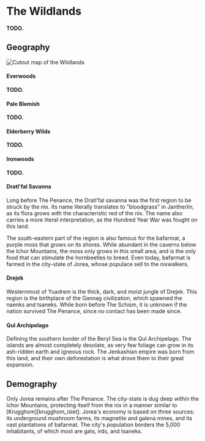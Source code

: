 # The Wildlands
<!-- INTRODUCTION ------------------------------------------------------------->
**TODO.**
<!-- The southernmost region of Yuadrem is aptly named the Wildlands, for it is a large expanse of untamed fields, forests, and lakes.
Starting at the bottom-most part of the forking peaks, the area has seen very little intervention from the civilized world.
This is attributed to the fact that the Wildlands are infested with both deadly creatures and strange tide-altering illnesses. -->

<!-- GEOGRAPHY ---------------------------------------------------------------->
## Geography
![Cutout map of the Wildlands][wildlands_map]

#### Everwoods
**TODO.**
<!-- As dangerous as these plains are the Everwoods, the forest that grows south of them.
This ancient woodland used to be a place of respite after the harsh swamps, but all that swiftly changed about 400 years ago.
In an attempt to manipulate the tides, the Rashiist school of thought from Ignelli summoned The Sorrow into Yuadrem.
The Sorrow is an entity of unknown origin, who seeped into Yuadrem due to the Rashiists folly.
On arrival, it swiftly slayed all members of the school of thought, and brought fourth with it strange creatures and diseases that now plague the once peaceful forest.
This event came to be known as the Tidal Sway. -->

#### Pale Blemish
**TODO.**
<!-- Not only bringing forth pain and disease, the Tidal Sway also ravaged the land around Ignelli, area now known as the pale blemish.
All flora was destroyed, and the ground turned into badlands.
The field now serves as a grim reminder to all of the dangers of manipulating the tides.

Despite the destruction, the scholars from the Igneist school continue to work in their temple, studying the tides and The Sorrow.
Perhaps one day they'll achieve their goal and undo their sister school's sins, expelling the Sorrow and healing their lands. -->

#### Elderberry Wilds
**TODO.**
<!-- At the southern tip of Yuadrem are the Elderberry Wilds and the Ironwoods, a set of pine and spruce forest surrounding the Manta Sea.
The area is partly occupied by Gronselar, an old and forgotten colony of Krudzal.
% Not much is known about these forests due to their remote location.
% Not much is known about the area due to its remote location, but even here a semblance of civilization exists. in the form of the ird nation of Gronselar, and the regions of Froibias, Glameas, and Visilias. -->

#### Ironwoods
**TODO.**

#### Dratl'fal Savanna
Long before The Penance, the Dratl'fal savanna was the first region to be struck by the nix<!-- TODO. Link. -->.
Its name literally translates to "bloodgrass" in Jantherlin<!-- TODO. Link. -->, as its flora grows with the characteristic red of the nix.
The name also carries a more literal interpretation, as the Hundred Year War<!-- NOTE. Link? --> was fought on this land.

The south-eastern part of the region is also famous for the bafarmat, a purple moss that grows on its shores.
While abundant in the caverns below the Ichor Mountains, the moss only grows in this small area, and is the only food that can stimulate the hornbeetles<!-- TODO. Link. Hornbeetles are huge pack animals commonly used to move very large amounts of cargo --> to breed.
Even today, bafarmat is farmed in the city-state of Jorea<!-- TODO. Link. -->, whose populace sell to the nixwalkers.

#### Drejek
Westernmost of Yuadrem is the thick, dark, and moist jungle of Drejek.
This region is the birthplace of the Gannag civilization, which spawned the naenks and tsaneks<!-- TODO. Link. -->.
While born before The Schism<!-- TODO. Link. -->, it is unknown if the nation survived The Penance, since no contact has been made since.

#### Qul Archipelago
Defining the southern border of the Beryl Sea is the Qul Archipelago.
The islands are almost completely desolate, as very few foliage can grow in its ash-ridden earth and igneous rock.
The Jenkashian empire was born from this land, and their own deforestation is what drove them to their great expansion.

<!-- No demography, since it is thought that nobody lives here anymore. -->
<!-- DEMOGRAPHY --------------------------------------------------------------->
## Demography
Only Jorea remains after The Penance.
The city-state is dug deep within the Ichor Mountains, protecting itself from the nix in a manner similar to [Krugghom][krugghom_islet].
Jorea's economy is based on three sources: its underground mushroom farms, its magnetite and galena mines, and its vast plantations of bafarmat.
The city's population borders the 5,000 inhabitants, of which most are gats<!-- TODO. Link. -->, irds, and tsaneks.

<!-- LINKS -------------------------------------------------------------------->
[wildlands_map]: img/wildlands_v083.png "Wildlands cutout map"

